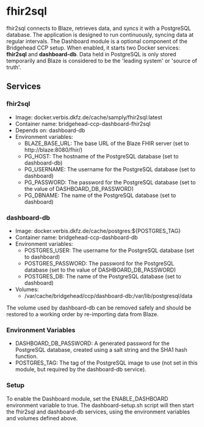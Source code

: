 # fhir2sql
fhir2sql connects to Blaze, retrieves data, and syncs it with a PostgreSQL database. The application is designed to run continuously, syncing data at regular intervals.
The Dashboard module is a optional component of the Bridgehead CCP setup. When enabled, it starts two Docker services: **fhir2sql** and **dashboard-db**. Data held in PostgreSQL is only stored temporarily and Blaze is considered to be the 'leading system' or 'source of truth'.

## Services
### fhir2sql
* Image: docker.verbis.dkfz.de/cache/samply/fhir2sql:latest
* Container name: bridgehead-ccp-dashboard-fhir2sql
* Depends on: dashboard-db
* Environment variables:
  - BLAZE_BASE_URL: The base URL of the Blaze FHIR server (set to http://blaze:8080/fhir/)
  - PG_HOST: The hostname of the PostgreSQL database (set to dashboard-db)
  - PG_USERNAME: The username for the PostgreSQL database (set to dashboard)
  - PG_PASSWORD: The password for the PostgreSQL database (set to the value of DASHBOARD_DB_PASSWORD)
  - PG_DBNAME: The name of the PostgreSQL database (set to dashboard)

### dashboard-db

* Image: docker.verbis.dkfz.de/cache/postgres:${POSTGRES_TAG}
* Container name: bridgehead-ccp-dashboard-db
* Environment variables:
  - POSTGRES_USER: The username for the PostgreSQL database (set to dashboard)
  - POSTGRES_PASSWORD: The password for the PostgreSQL database (set to the value of DASHBOARD_DB_PASSWORD)
  - POSTGRES_DB: The name of the PostgreSQL database (set to dashboard)
* Volumes:
  - /var/cache/bridgehead/ccp/dashboard-db:/var/lib/postgresql/data

The volume used by dashboard-db can be removed safely and should be restored to a working order by re-importing data from Blaze.

### Environment Variables
* DASHBOARD_DB_PASSWORD: A generated password for the PostgreSQL database, created using a salt string and the SHA1 hash function.
* POSTGRES_TAG: The tag of the PostgreSQL image to use (not set in this module, but required by the dashboard-db service).


### Setup
To enable the Dashboard module, set the ENABLE_DASHBOARD environment variable to true. The dashboard-setup.sh script will then start the fhir2sql and dashboard-db services, using the environment variables and volumes defined above.